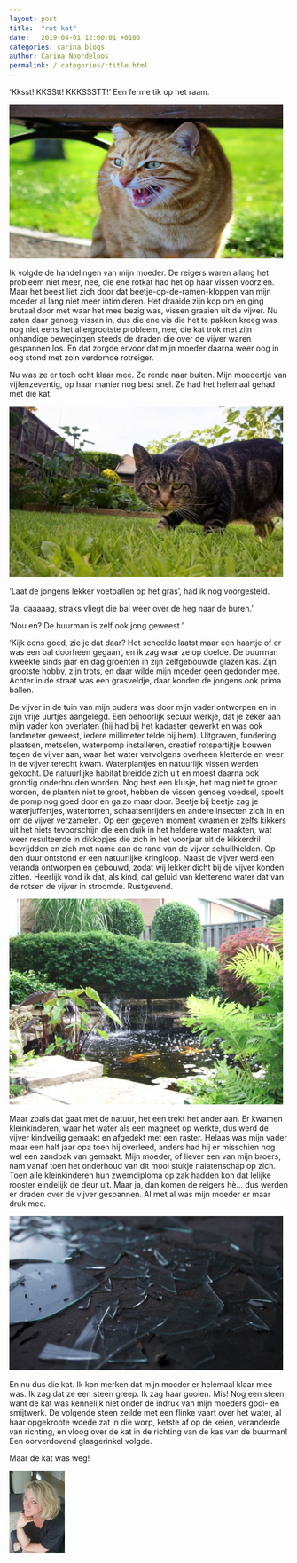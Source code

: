 ```yaml
---
layout: post
title:  "rot kat"
date:   2019-04-01 12:00:01 +0100
categories: carina blogs
author: Carina Noordeloos
permalink: /:categories/:title.html
---
```

'Kksst! KKSStt! KKKSSSTT!’ Een ferme tik op het raam.

<div style="margin:0 10px 10px 0"><img src="/assets/rot kat 1.jpg"/></div>

Ik volgde de handelingen van mijn moeder. De reigers waren allang het probleem niet meer, nee, die ene rotkat had het op haar vissen voorzien. Maar het beest liet zich door dat beetje-op-de-ramen-kloppen van mijn moeder al lang niet meer intimideren. Het draaide zijn kop om en ging brutaal door met waar het mee bezig was, vissen graaien uit de vijver. Nu zaten daar genoeg vissen in, dus die ene vis die het te pakken kreeg was nog niet eens het allergrootste probleem, nee, die kat trok met zijn onhandige bewegingen steeds de draden die over de vijver waren gespannen los. En dat zorgde ervoor dat mijn moeder daarna weer oog in oog stond met zo’n verdomde rotreiger.

Nu was ze er toch echt klaar mee. Ze rende naar buiten. Mijn moedertje van vijfenzeventig, op haar manier nog best snel. Ze had het helemaal gehad met die kat.

<div style="margin:0 10px 10px 0"><img src="/assets/rot kat 2.jpg"/></div>

‘Laat de jongens lekker voetballen op het gras’, had ik nog voorgesteld.

‘Ja, daaaaag, straks vliegt die bal weer over de heg naar de buren.’

‘Nou en? De buurman is zelf ook jong geweest.’

‘Kijk eens goed, zie je dat daar? Het scheelde laatst maar een haartje of er was een bal doorheen gegaan’, en ik zag waar ze op doelde. De buurman kweekte sinds jaar en dag groenten in zijn zelfgebouwde glazen kas. Zijn grootste hobby, zijn trots, en daar wilde mijn moeder geen gedonder mee. Achter in de straat was een grasveldje, daar konden de jongens ook prima ballen.

De vijver in de tuin van mijn ouders was door mijn vader ontworpen en in zijn vrije uurtjes aangelegd. Een behoorlijk secuur werkje, dat je zeker aan mijn vader kon overlaten (hij had bij het kadaster gewerkt en was ook landmeter geweest, iedere millimeter telde bij hem). Uitgraven, fundering plaatsen, metselen, waterpomp installeren, creatief rotspartijtje bouwen tegen de vijver aan, waar het water vervolgens overheen kletterde en weer in de vijver terecht kwam. Waterplantjes en natuurlijk vissen werden gekocht. De natuurlijke habitat breidde zich uit en moest daarna ook grondig onderhouden worden. Nog best een klusje, het mag niet te groen worden, de planten niet te groot, hebben de vissen genoeg voedsel, spoelt de pomp nog goed door en ga zo maar door. Beetje bij beetje zag je waterjuffertjes, watertorren, schaatsenrijders en andere insecten zich in en om de vijver verzamelen. Op een gegeven moment kwamen er zelfs kikkers uit het niets tevoorschijn die een duik in het heldere water maakten, wat weer resulteerde in dikkopjes die zich in het voorjaar uit de kikkerdril bevrijdden en zich met name aan de rand van de vijver schuilhielden. Op den duur ontstond er een natuurlijke kringloop. Naast de vijver werd een veranda ontworpen en gebouwd, zodat wij lekker dicht bij de vijver konden zitten. Heerlijk vond ik dat, als kind, dat geluid van kletterend water dat van de rotsen de vijver in stroomde. Rustgevend.

<div style="margin:0 10px 10px 0"><img src="/assets/rot kat 3.jpg"/></div>

Maar zoals dat gaat met de natuur, het een trekt het ander aan. Er kwamen kleinkinderen, waar het water als een magneet op werkte, dus werd de vijver kindveilig gemaakt en afgedekt met een raster. Helaas was mijn vader maar een half jaar opa toen hij overleed, anders had hij er misschien nog wel een zandbak van gemaakt. Mijn moeder, of liever een van mijn broers, nam vanaf toen het onderhoud van dit mooi stukje nalatenschap op zich. Toen alle kleinkinderen hun zwemdiploma op zak hadden kon dat lelijke rooster eindelijk de deur uit. Maar ja, dan komen de reigers hè… dus werden er draden over de vijver gespannen. Al met al was mijn moeder er maar druk mee.

<div style="margin:0 10px 10px 0"><img src="/assets/rot kat 4.jpg"/></div>

En nu dus die kat. Ik kon merken dat mijn moeder er helemaal klaar mee was. Ik zag dat ze een steen greep. Ik zag haar gooien. Mis! Nog een steen, want de kat was kennelijk niet onder de indruk van mijn moeders gooi- en smijtwerk. De volgende steen zeilde met een flinke vaart over het water, al haar opgekropte woede zat in die worp, ketste af op de keien, veranderde van richting, en vloog over de kat in de richting van de kas van de buurman! Een oorverdovend glasgerinkel volgde.

Maar de kat was weg!

<div style="margin:0 10px 10px 0"><img src="/assets/Carina - profiel 2019.jpg" alt="Carina Noordeloos" width="100"/></div>
